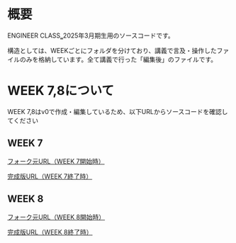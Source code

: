 # 概要
ENGINEER CLASS‗2025年3月期生用のソースコードです。

構造としては、WEEKごとにフォルダを分けており、講義で言及・操作したファイルのみを格納しています。全て講義で行った「編集後」のファイルです。

# WEEK 7,8について

WEEK 7,8はv0で作成・編集しているため、以下URLからソースコードを確認してください

## WEEK 7

[フォーク元URL（WEEK 7開始時）](https://v0.dev/chat/next-js-todo-app-SUlyvFGkPge)  

[完成版URL（WEEK 7終了時）](https://v0.dev/chat/fork-of-next-js-todo-app-GK5j8fwAM9Q)

## WEEK 8

[フォーク元URL（WEEK 8開始時）](https://v0.dev/chat/week8-G2jZrzDjAdi)  

[完成版URL（WEEK 8終了時）](https://v0.dev/chat/week8-5N0qeXYCIqe)
